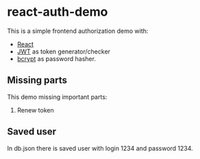 # react-auth-demo

This is a simple frontend authorization demo with:
- [React](https://react.dev/)
- [JWT](https://jwt.io/) as token generator/checker
- [bcrypt](https://github.com/kelektiv/node.bcrypt.js) as password hasher.

## Missing parts

This demo missing important parts:

1. Renew token

## Saved user

In db.json there is saved user with login 1234 and password 1234.
